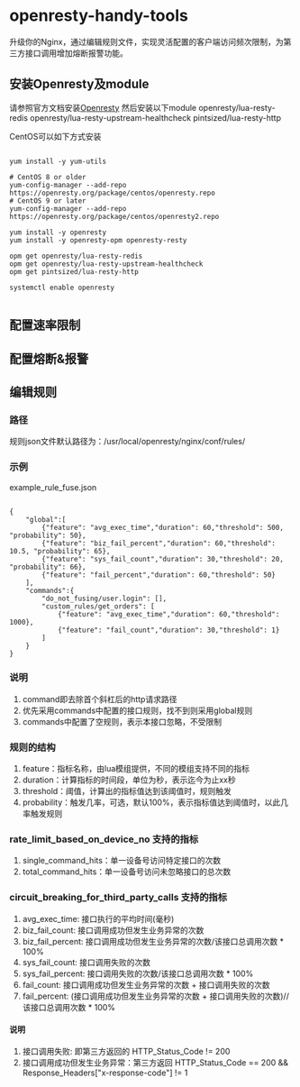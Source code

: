 # openresty-handy-tools
升级你的Nginx，通过编辑规则文件，实现灵活配置的客户端访问频次限制，为第三方接口调用增加熔断报警功能。

## 安装Openresty及module
请参照官方文档安装[Openresty](https://openresty.org/en/linux-packages.html) 
然后安装以下module 
openresty/lua-resty-redis 
openresty/lua-resty-upstream-healthcheck 
pintsized/lua-resty-http 

CentOS可以如下方式安装 
<pre lang="no-highlight"><code>
yum install -y yum-utils

# CentOS 8 or older
yum-config-manager --add-repo https://openresty.org/package/centos/openresty.repo
# CentOS 9 or later
yum-config-manager --add-repo https://openresty.org/package/centos/openresty2.repo

yum install -y openresty
yum install -y openresty-opm openresty-resty

opm get openresty/lua-resty-redis
opm get openresty/lua-resty-upstream-healthcheck
opm get pintsized/lua-resty-http

systemctl enable openresty

</code></pre>

## 配置速率限制


## 配置熔断&报警


## 编辑规则
### 路径
规则json文件默认路径为：/usr/local/openresty/nginx/conf/rules/

### 示例
example_rule_fuse.json
<pre lang="no-highlight"><code>
{
	"global":[
		{"feature": "avg_exec_time","duration": 60,"threshold": 500, "probability": 50},
		{"feature": "biz_fail_percent","duration": 60,"threshold": 10.5, "probability": 65},
		{"feature": "sys_fail_count","duration": 30,"threshold": 20, "probability": 66},
		{"feature": "fail_percent","duration": 60,"threshold": 50}
	],
	"commands":{
		"do_not_fusing/user.login": [],
		"custom_rules/get_orders": [
			{"feature": "avg_exec_time","duration": 60,"threshold": 1000},
			{"feature": "fail_count","duration": 30,"threshold": 1}
		]
	}
}
</code></pre>

### 说明
1. command即去除首个斜杠后的http请求路径
2. 优先采用commands中配置的接口规则，找不到则采用global规则
3. commands中配置了空规则，表示本接口忽略，不受限制

### 规则的结构
1. feature：指标名称，由lua模组提供，不同的模组支持不同的指标
2. duration：计算指标的时间段，单位为秒，表示迄今为止xx秒
3. threshold：阈值，计算出的指标值达到该阈值时，规则触发
4. probability：触发几率，可选，默认100%，表示指标值达到阈值时，以此几率触发规则

### rate_limit_based_on_device_no 支持的指标
1. single_command_hits：单一设备号访问特定接口的次数
2. total_command_hits：单一设备号访问未忽略接口的总次数

### circuit_breaking_for_third_party_calls 支持的指标
1. avg_exec_time: 接口执行的平均时间(毫秒)
2. biz_fail_count: 接口调用成功但发生业务异常的次数
3. biz_fail_percent: 接口调用成功但发生业务异常的次数/该接口总调用次数 * 100%
4. sys_fail_count: 接口调用失败的次数
5. sys_fail_percent: 接口调用失败的次数/该接口总调用次数 * 100%
6. fail_count: 接口调用成功但发生业务异常的次数 + 接口调用失败的次数
7. fail_percent: (接口调用成功但发生业务异常的次数 + 接口调用失败的次数)//该接口总调用次数 * 100%

#### 说明
1. 接口调用失败: 即第三方返回的 HTTP_Status_Code != 200
2. 接口调用成功但发生业务异常：第三方返回 HTTP_Status_Code == 200 && Response_Headers["x-response-code"] != 1
   


